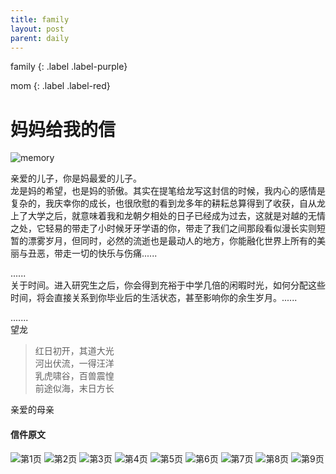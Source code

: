 ```yaml
---
title: family
layout: post
parent: daily
---
```


family
{: .label .label-purple}

mom
{: .label .label-red}

# 妈妈给我的信 

![memory](../../assert/images/letters/20200327_123805972_iOS.jpg)

亲爱的儿子，你是妈最爱的儿子。  
龙是妈的希望，也是妈的骄傲。其实在提笔给龙写这封信的时候，我内心的感情是复杂的，我庆幸你的成长，也很欣慰的看到龙多年的耕耘总算得到了收获，自从龙上了大学之后，就意味着我和龙朝夕相处的日子已经成为过去，这就是对越的无情之处，它轻易的带走了小时候牙牙学语的你，带走了我们之间那段看似漫长实则短暂的漂雾岁月，但同时，必然的流逝也是最动人的地方，你能融化世界上所有的美丽与丑恶，带走一切的快乐与伤痛......  

......  
关于时间。进入研究生之后，你会得到充裕于中学几倍的闲暇时光，如何分配这些时间，将会直接关系到你毕业后的生活状态，甚至影响你的余生岁月。......  

.......  
望龙  
> 红日初开，其道大光  
> 河出伏流，一得汪洋  
> 乳虎啸谷，百兽震惶  
> 前途似海，末日方长  

亲爱的母亲  

#### **信件原文**  

![第1页](../../assert/images/letters/IMG_0615.jpg)
![第2页](../../assert/images/letters/IMG_0616.jpg)
![第3页](../../assert/images/letters/IMG_0617.jpg)
![第4页](../../assert/images/letters/IMG_0618.jpg)
![第5页](../../assert/images/letters/IMG_0619.jpg)
![第6页](../../assert/images/letters/IMG_0620.jpg)
![第7页](../../assert/images/letters/IMG_0621.jpg)
![第8页](../../assert/images/letters/IMG_0622.jpg)
![第9页](../../assert/images/letters/IMG_0623.jpg)



